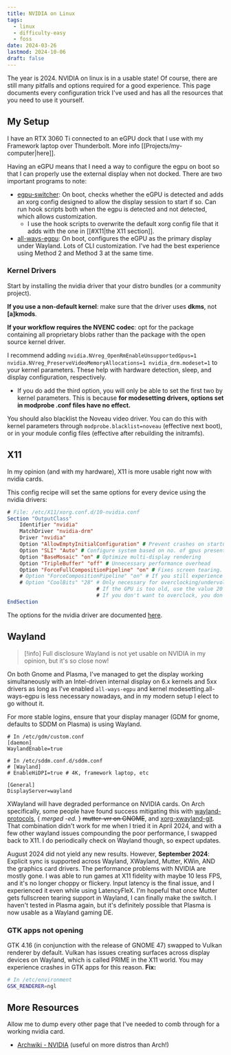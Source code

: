 ```yaml
---
title: NVIDIA on Linux
tags:
  - linux
  - difficulty-easy
  - foss
date: 2024-03-26
lastmod: 2024-10-06
draft: false
---
```

The year is 2024. NVIDIA on linux is in a usable state! Of course, there are still many pitfalls and options required for a good experience. This page documents every configuration trick I've used and has all the resources that you need to use it yourself.

## My Setup
I have an RTX 3060 Ti connected to an eGPU dock that I use with my Framework laptop over Thunderbolt. More info [[Projects/my-computer|here]].

Having an eGPU means that I need a way to configure the egpu on boot so that I can properly use the external display when not docked. There are two important programs to note:
- [egpu-switcher](https://github.com/hertg/egpu-switcher): On boot, checks whether the eGPU is detected and adds an xorg config designed to allow the display session to start if so. Can run hook scripts both when the egpu is detected and not detected, which allows customization.
	- I use the hook scripts to overwrite the default xorg config file that it adds with the one in [[#X11|the X11 section]].
- [all-ways-egpu](https://github.com/ewagner12/all-ways-egpu): On boot, configures the eGPU as the primary display under Wayland. Lots of CLI customization. I've had the best experience using Method 2 and Method 3 at the same time.
### Kernel Drivers
Start by installing the nvidia driver that your distro bundles (or a community project).

**If you use a non-default kernel**: make sure that the driver uses **dkms**, not **\[a\]kmods**.

**If your workflow requires the NVENC codec**: opt for the package containing all proprietary blobs rather than the package with the open source kernel driver.

I recommend adding `nvidia.NVreg_OpenRmEnableUnsupportedGpus=1 nvidia.NVreg_PreserveVideoMemoryAllocations=1 nvidia_drm.modeset=1` to your kernel parameters. These help with hardware detection, sleep, and display configuration, respectively.
- If you do add the third option, you will only be able to set the first two by kernel parameters. This is because **for modesetting drivers, options set in modprobe .conf files have no effect.**

You should also blacklist the Noveau video driver. You can do this with kernel parameters through `modprobe.blacklist=noveau` (effective next boot), or in your module config files (effective after rebuilding the initramfs).
## X11
In my opinion (and with my hardware), X11 is more usable right now with nvidia cards. 

This config recipe will set the same options for every device using the nvidia drivers:

```xorg
# File: /etc/X11/xorg.conf.d/10-nvidia.conf
Section "OutputClass"
    Identifier "nvidia"
    MatchDriver "nvidia-drm"
    Driver "nvidia"
    Option "AllowEmptyInitialConfiguration" # Prevent crashes on startup
    Option "SLI" "Auto" # Configure system based on no. of gpus present
    Option "BaseMosaic" "on" # Optimize multi-display rendering
    Option "TripleBuffer" "off" # Unnecessary performance overhead
    Option "ForceFullCompositionPipeline" "on" # Fixes screen tearing. 
    # Option "ForceCompositionPipeline" "on" # If you still experience tearing with ForceFullCompositionPipeline, turn that setting off and turn this one on
    # Option "CoolBits" "28" # Only necessary for overclocking/undervolting. 
                             # If the GPU is too old, use the value 20 instead.
                             # If you don't want to overclock, you don't need to touch this line!
EndSection
```

The options for the nvidia driver are documented [here](https://download.nvidia.com/XFree86/Linux-x86_64/396.51/README/xconfigoptions.html).
## Wayland
> [!info] Full disclosure
> Wayland is not yet usable on NVIDIA in my opinion, but it's so close now!

On both Gnome and Plasma, I've managed to get the display working simultaneously with an Intel-driven internal display on 6.x kernels and 5xx drivers as long as I've enabled `all-ways-egpu` and kernel modesetting.all-ways-egpu is less necessary nowadays, and in my modern setup I elect to go without it. 

For more stable logins, ensure that your display manager (GDM for gnome, defaults to SDDM on Plasma) is using Wayland.

```
# In /etc/gdm/custom.conf
[daemon]
WaylandEnable=true
```

```
# In /etc/sddm.conf.d/sddm.conf
# [Wayland]
# EnableHiDPI=true # 4K, framework laptop, etc

[General]
DisplayServer=wayland
```

XWayland will have degraded performance on NVIDIA cards. On Arch specifically, some people have found success mitigating this with [wayland-protocols](https://archlinux.org/packages/extra/any/wayland-protocols/), { *merged -ed.* } ~~mutter-vrr on GNOME~~, and [xorg-xwayland-git](https://aur.archlinux.org/packages/xorg-xwayland-git). That combination didn't work for me when I tried it in April 2024, and with a few other wayland issues compounding the poor performance, I swapped back to X11. I do periodically check on Wayland though, so expect updates.

August 2024 did not yield any new results. However, **September 2024**: Explicit sync is supported across Wayland, XWayland, Mutter, KWin, AND the graphics card drivers. The performance problems with NVIDIA are mostly gone. I was able to run games at X11 fidelity with maybe 10 less FPS, and it's no longer choppy or flickery. Input latency is the final issue, and I experienced it even while using LatencyFleX. I'm hopeful that once Mutter gets fullscreen tearing support in Wayland, I can finally make the switch. I haven't tested in Plasma again, but it's definitely possible that Plasma is now usable as a Wayland gaming DE.

### GTK apps not opening
GTK 4.16 (in conjunction with the release of GNOME 47) swapped to Vulkan renderer by default. Vulkan has issues creating surfaces across display devices on Wayland, which is called PRIME in the X11 world. You may experience crashes in GTK apps for this reason. **Fix:**

```sh
# In /etc/environment
GSK_RENDERER=ngl
```

## More Resources
Allow me to dump every other page that I've needed to comb through for a working nvidia card.
- [Archwiki - NVIDIA](https://wiki.archlinux.org/title/NVIDIA) (useful on more distros than Arch!)